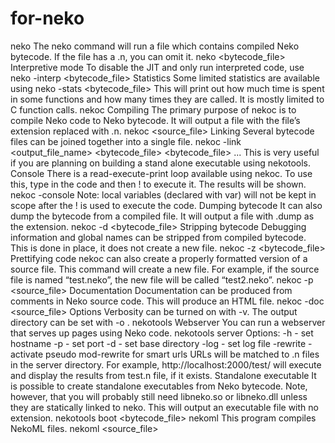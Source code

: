 for-neko
========

neko
The neko command will run a file which contains compiled Neko bytecode. If the file has a .n, you can omit it.
neko <bytecode_file>
Interpretive mode
To disable the JIT and only run interpreted code, use
neko -interp <bytecode_file>
Statistics
Some limited statistics are available using
neko -stats <bytecode_file>
This will print out how much time is spent in some functions and how many times they are called. It is mostly limited to C function calls.
nekoc
Compiling
The primary purpose of nekoc is to compile Neko code to Neko bytecode. It will output a file with the file’s extension replaced with .n.
nekoc <source_file>
Linking
Several bytecode files can be joined together into a single file.
nekoc -link <output_file_name> <bytecode_file> <bytecode_file> ...
This is very useful if you are planning on building a stand alone executable using nekotools.
Console
There is a read-execute-print loop available using nekoc. To use this, type in the code and then ! to execute it. The results will be shown.
nekoc -console
Note: local variables (declared with var) will not be kept in scope after the ! is used to execute the code.
Dumping bytecode
It can also dump the bytecode from a compiled file. It will output a file with .dump as the extension.
nekoc -d <bytecode_file>
Stripping bytecode
Debugging information and global names can be stripped from compiled bytecode. This is done in place, it does not create a new file.
nekoc -z <bytecode_file>
Prettifying code
nekoc can also create a properly formatted version of a source file. This command will create a new file. For example, if the source file is named “test.neko”, the new file will be called “test2.neko”.
nekoc -p <source_file>
Documentation
Documentation can be produced from comments in Neko source code. This will produce an HTML file.
nekoc -doc <source_file>
Options
Verbosity can be turned on with -v.
The output directory can be set with -o <directory>.
nekotools
Webserver
You can run a webserver that serves up pages using Neko code.
nekotools server
Options:
-h <domain> - set hostname
-p <port> - set port
-d <directory> - set base directory
-log <file> - set log file
-rewrite - activate pseudo mod-rewrite for smart urls
URLs will be matched to .n files in the server directory. For example, http://localhost:2000/test/ will execute and display the results from test.n file, if it exists.
Standalone executable
It is possible to create standalone executables from Neko bytecode. Note, however, that you will probably still need libneko.so or libneko.dll unless they are statically linked to neko.
This will output an executable file with no extension.
nekotools boot <bytecode_file>
nekoml
This program compiles NekoML files.
nekoml <source_file>
